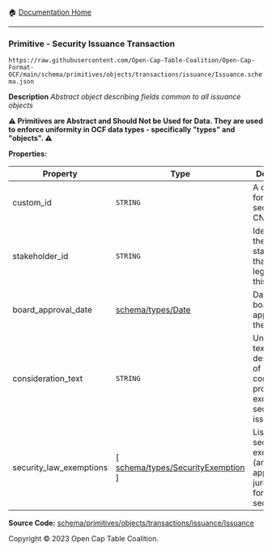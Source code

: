 :house: [Documentation Home](../../../../../../README.md)

---

### Primitive - Security Issuance Transaction

`https://raw.githubusercontent.com/Open-Cap-Table-Coalition/Open-Cap-Format-OCF/main/schema/primitives/objects/transactions/issuance/Issuance.schema.json`

**Description** _Abstract object describing fields common to all issuance objects_

**:warning: Primitives are Abstract and Should Not be Used for Data. They are used to enforce uniformity in OCF data types - specifically "types" and "objects". :warning:**

**Properties:**

| Property                | Type                                                                         | Description                                                                               | Required   |
| ----------------------- | ---------------------------------------------------------------------------- | ----------------------------------------------------------------------------------------- | ---------- |
| custom_id               | `STRING`                                                                     | A custom ID for this security (e.g. CN-1.)                                                | `REQUIRED` |
| stakeholder_id          | `STRING`                                                                     | Identifier for the stakeholder that holds legal title to this security                    | `REQUIRED` |
| board_approval_date     | [schema/types/Date](../../../../types/Date.md)                               | Date of board approval for the security                                                   | -          |
| consideration_text      | `STRING`                                                                     | Unstructured text description of consideration provided in exchange for security issuance | -          |
| security_law_exemptions | [ [schema/types/SecurityExemption](../../../../types/SecurityExemption.md) ] | List of security law exemptions (and applicable jurisdictions) for this security          | `REQUIRED` |

**Source Code:** [schema/primitives/objects/transactions/issuance/Issuance](../../../../../../../schema/primitives/objects/transactions/issuance/Issuance.schema.json)

Copyright © 2023 Open Cap Table Coalition.
